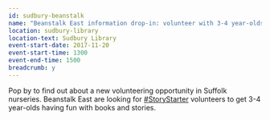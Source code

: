 ```yaml
---
id: sudbury-beanstalk
name: "Beanstalk East information drop-in: volunteer with 3-4 year-olds"
location: sudbury-library
location-text: Sudbury Library
event-start-date: 2017-11-20
event-start-time: 1300
event-end-time: 1500
breadcrumb: y
---
```


Pop by to find out about a new volunteering opportunity in Suffolk nurseries. Beanstalk East are looking for [#StoryStarter](https://twitter.com/hashtag/storystarter?f=tweets&vertical=default&src=hash) volunteers to get 3-4 year-olds having fun with books and stories.
